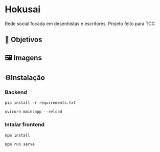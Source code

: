 # Hokusai
Rede social focada em desenhistas e escritores. Projeto feito para TCC

## 🎯 Objetivos
## 🖼️ Imagens
## ⚙️Instalação
### Backend
```
pip install -r requirements.txt
```
```
uvicorn main:app --reload
```

### Intalar frontend
```
npm install
```
```
npm run serve
```

